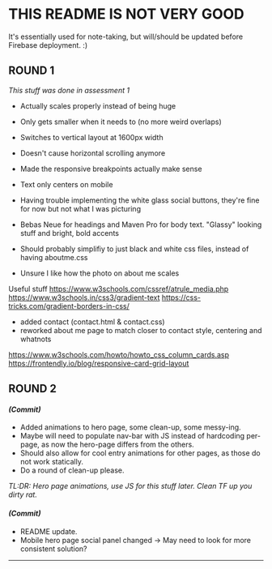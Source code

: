 # THIS README IS NOT VERY GOOD
It's essentially used for note-taking, but will/should be updated before Firebase deployment. :)

## **ROUND 1**
_This stuff was done in assessment 1_
- Actually scales properly instead of being huge
- Only gets smaller when it needs to (no more weird overlaps)
- Switches to vertical layout at 1600px width
- Doesn't cause horizontal scrolling anymore
- Made the responsive breakpoints actually make sense
- Text only centers on mobile
- Having trouble implementing the white glass social buttons, they're fine for now but not what I was picturing
- Bebas Neue for headings and Maven Pro for body text. "Glassy" looking stuff and bright, bold accents
- Should probably simplifiy to just black and white css files, instead of having aboutme.css 

- Unsure I like how the photo on about me scales

Useful stuff
https://www.w3schools.com/cssref/atrule_media.php
https://www.w3schools.in/css3/gradient-text
https://css-tricks.com/gradient-borders-in-css/

- added contact (contact.html & contact.css)
- reworked about me page to match closer to contact style, centering and whatnots

https://www.w3schools.com/howto/howto_css_column_cards.asp
https://frontendly.io/blog/responsive-card-grid-layout

## **ROUND 2**
#### _(Commit)_
- Added animations to hero page, some clean-up, some messy-ing.
- Maybe will need to populate nav-bar with JS instead of hardcoding per-page, as now the hero-page differs from the others.
- Should also allow for cool entry animations for other pages, as those do not work statically.
- Do a round of clean-up please.

_TL:DR: Hero page animations, use JS for this stuff later. Clean TF up you dirty rat._

#### _(Commit)_
- README update.
- Mobile hero page social panel changed -> May need to look for more consistent solution?

---